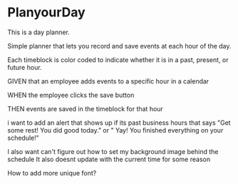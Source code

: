 # PlanyourDay

This is a day planner.

Simple planner that lets you record and save events at each hour of the day. 

Each timeblock is color coded to indicate whether it is in a past, present, or future hour.

GIVEN that an employee adds events to a specific hour in a calendar

WHEN the employee clicks the save button

THEN events are saved in the timeblock for that hour

i want to add an alert that shows up if its past business hours that says "Get some rest! You did good today." or " Yay! You finished everything on your schedule!"

I also want can't figure out how to set my background image behind the schedule
 It also doesnt update with the current time for some reason

How to add more unique font?

